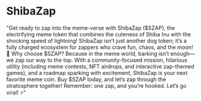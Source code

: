 # ShibaZap
"Get ready to zap into the meme-verse with ShibaZap ($SZAP), the electrifying meme token that combines the cuteness of Shiba Inu with the shocking speed of lightning! ShibaZap isn’t just another dog token; it’s a fully charged ecosystem for zappers who crave fun, chaos, and the moon! 🚀
Why choose $SZAP? Because in the meme world, barking isn’t enough—we zap our way to the top. With a community-focused mission, hilarious utility (including meme contests, NFT airdrops, and interactive zap-themed games), and a roadmap sparking with excitement, ShibaZap is your next favorite meme coin.
Buy $SZAP today, and let’s zap through the stratosphere together! Remember: one zap, and you’re hooked. Let’s go viral! ⚡”

